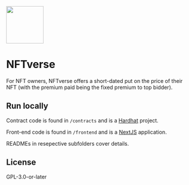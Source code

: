 <img src="https://drive.google.com/file/d/1lRmzIRLWfnv4ei5N_iAniRbg1EhXsSbH/view?usp=sharing" width="100" />

# NFTverse

For NFT owners, NFTverse offers a short-dated put on the price of their NFT (with the premium paid being the fixed premium to top bidder).


## Run locally

Contract code is found in `/contracts` and is a [Hardhat](https://hardhat.org/) project.

Front-end code is found in `/frontend` and is a [NextJS](https://nextjs.org) application.

READMEs in resepective subfolders cover details.

## License

GPL-3.0-or-later
